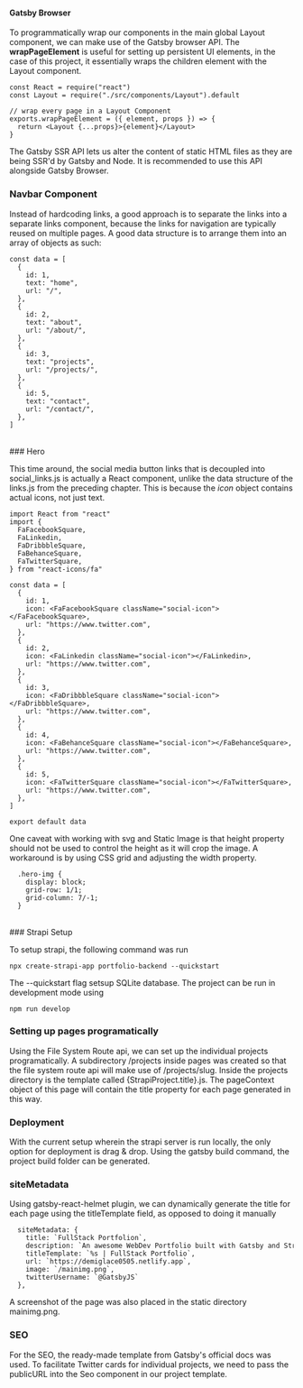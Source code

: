 #### Gatsby Browser

To programmatically wrap our components in the main global Layout component, we can make use of the Gatsby browser API. The **wrapPageElement** is useful for setting up persistent UI elements, in the case of this project, it essentially wraps the children element with the Layout component.
<br>
```
const React = require("react")
const Layout = require("./src/components/Layout").default

// wrap every page in a Layout Component
exports.wrapPageElement = ({ element, props }) => {
  return <Layout {...props}>{element}</Layout>
}
```

The Gatsby SSR API lets us alter the content of static HTML files as they are being SSR'd by Gatsby and Node. It is recommended to use this API alongside Gatsby Browser.
<br>
### Navbar Component

Instead of hardcoding links, a good approach is to separate the links into a separate links component, because the links for navigation are typically reused on multiple pages. A good data structure is to arrange them into an array of objects as such:
<br>
```
const data = [
  {
    id: 1,
    text: "home",
    url: "/",
  },
  {
    id: 2,
    text: "about",
    url: "/about/",
  },
  {
    id: 3,
    text: "projects",
    url: "/projects/",
  },
  {
    id: 5,
    text: "contact",
    url: "/contact/",
  },
]
```
<br>
### Hero

This time around, the social media button links that is decoupled into social\_links.js is actually a React component, unlike the data structure of the links.js from the preceding chapter. This is because the *icon* object contains actual icons, not just text.
<br>
```
import React from "react"
import {
  FaFacebookSquare,
  FaLinkedin,
  FaDribbbleSquare,
  FaBehanceSquare,
  FaTwitterSquare,
} from "react-icons/fa"

const data = [
  {
    id: 1,
    icon: <FaFacebookSquare className="social-icon"></FaFacebookSquare>,
    url: "https://www.twitter.com",
  },
  {
    id: 2,
    icon: <FaLinkedin className="social-icon"></FaLinkedin>,
    url: "https://www.twitter.com",
  },
  {
    id: 3,
    icon: <FaDribbbleSquare className="social-icon"></FaDribbbleSquare>,
    url: "https://www.twitter.com",
  },
  {
    id: 4,
    icon: <FaBehanceSquare className="social-icon"></FaBehanceSquare>,
    url: "https://www.twitter.com",
  },
  {
    id: 5,
    icon: <FaTwitterSquare className="social-icon"></FaTwitterSquare>,
    url: "https://www.twitter.com",
  },
]

export default data
```

One caveat with working with svg and Static Image is that height property should not be used to control the height as it will crop the image. A workaround is by using CSS grid and adjusting the width property.
<br>
```
  .hero-img {
    display: block;
    grid-row: 1/1;
    grid-column: 7/-1;
  }
```
<br>
### Strapi Setup

To setup strapi, the following command was run
<br>
```
npx create-strapi-app portfolio-backend --quickstart
```

The --quickstart flag setsup SQLite database.
The project can be run in development mode using
<br>
```
npm run develop
```

### Setting up pages programatically

Using the File System Route api, we can set up the individual projects programatically. A subdirectory /projects inside pages was created so that the file system route api will make use of /projects/slug. Inside the projects directory is the template called {StrapiProject.title}.js. The pageContext object of this page will contain the title property for each page generated in this way.
<br>
### Deployment

With the current setup wherein the strapi server is run locally, the only option for deployment is drag & drop. Using the gatsby build command, the project build folder can be generated.
<br>
### siteMetadata

Using gatsby-react-helmet plugin, we can dynamically generate the title for each page using the titleTemplate field, as opposed to doing it manually
<br>
```
  siteMetadata: {
    title: `FullStack Portfolion`,
    description: `An awesome WebDev Portfolio built with Gatsby and Strapi`,
    titleTemplate: `%s | FullStack Portfolio`,
    url: `https://demiglace0505.netlify.app`,
    image: `/mainimg.png`,
    twitterUsername: `@GatsbyJS`
  },
```

A screenshot of the page was also placed in the static directory mainimg.png.
<br>
### SEO

For the SEO, the ready-made template from Gatsby's official docs was used.
To facilitate Twitter cards for individual projects, we need to pass the publicURL into the Seo component in our project template.